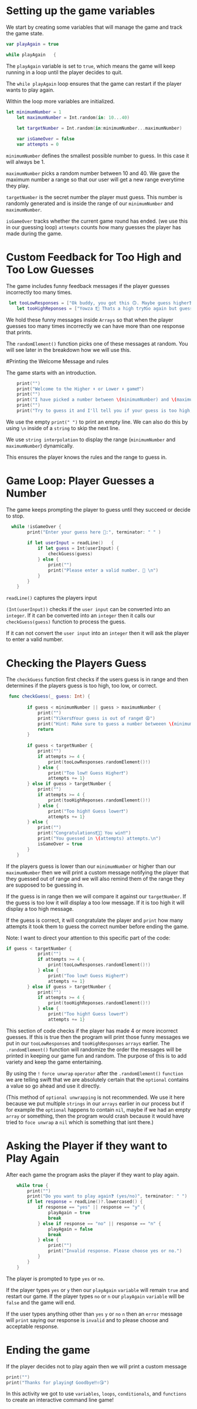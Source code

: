 

# Setting up the game variables 

We start by creating some variables that will manage the game and track the game state.

```swift 
var playAgain = true 

while playAgain   {
```

The `playAgain` variable is set to `true`, which means the game will keep running in a loop until the player decides to quit.

The `while playAgain` loop ensures that the game can restart if the player wants to play again.

Within the loop more variables are initialized.
```swift
let minimumNumber = 1
    let maximumNumber = Int.random(in: 10...40)
    
    let targetNumber = Int.random(in:minimumNumber...maximumNumber)

    var isGameOver = false
    var attempts = 0
```
`minimumNumber` defines the smallest possible number to guess. In this case it will always be 1.

`maximumNumber` picks a random number between 10 and 40. We gave the maximum number a range so that our user will get a new range everytime they play.

`targetNumber` is the secret number the player must guess. This number is randomly generated and is inside the range of our `minimumNumber` and `maximumNumber`.

`isGameOver` tracks whether the current game round has ended. (we use this in our guessing loop)
`attempts` counts how many guesses the player has made during the game.

# Custom Feedback for Too High and Too Low Guesses

The game includes funny feedback messages if the player guesses incorrectly too many times.

```swift
 let tooLowResponses = ["Ok buddy, you got this 🙃. Maybe guess higher❓", "Hey, if you were intersted in winning you might wanna guess a little higher. teehee 😇", "Thats too low bruv, you should guess higher❗️"]
    let tooHighReponses = ["Yowza ❗️🤯 Thats a high try❗️Go again but guess lower❗️", "Cowabunga❗️ 🏄‍♂️ Bring it down a little bit, would ya❓ Guess lower❗️", "Holy Smokes pal, thats a pretty high guess. Bring it down maybe❓Guess lower. "]
```
We hold these funny messages inside `Arrays` so that when the player guesses too many times incorrectly we can have more than one response that prints.

The `randomElement()` function picks one of these messages at random. You will see later in the breakdown how we will use this.

#Printing the Welcome Message and rules 

The game starts with an introduction.
```swift
    print("")
    print("Welcome to the Higher ⬆️ or Lower ⬇️ game❗️")
    print("")
    print("I have picked a number between \(minimumNumber) and \(maximumNumber).")
    print("")
    print("Try to guess it and I'll tell you if your guess is too high, too low, or correct.")
```
We use the empty `print(" ")` to print an empty line. We can also do this by using `\n` inside of a `string` to skip the next line.

We use `string interpolation` to display the range (`minimumNumber` and `maximumNumber`) dynamically. 

This ensures the player knows the rules and the range to guess in.

# Game Loop: Player Guesses a Number

The game keeps prompting the player to guess until they succeed or decide to stop.

```swift
  while !isGameOver {
        print("Enter your guess here 🤔:", terminator: " " )
        
        if let userInput = readLine()   {
            if let guess = Int(userInput) {
                checkGuess(guess)
            } else {
                print("")
                print("Please enter a valid number. 🥲 \n")
            }
        }
    }
```
`readLine()` captures  the players input 

`(Int(userInput))` checks if the `user input` can be converted into an `integer`. If it can be converted into an `integer` then it calls our `checkGuess(guess)` function to process the guess.

If it can not convert the `user input` into an `integer` then it will ask the player to enter a valid number.

# Checking the Players Guess

The `checkGuess` function first checks if the users guess is in range and then determines if the players guess is too high, too low, or correct.

```swift
 func checkGuess(_ guess: Int) {
    
        if guess < minimumNumber || guess > maximumNumber {
            print("")
            print("Yikers❗️Your guess is out of range❗️ 😩")
            print("Hint: Make sure to guess a number betweeen \(minimumNumber) and \(maximumNumber).\n")
            return
        }
       
        if guess < targetNumber {
            print("")
            if attempts >= 4 {
                print(tooLowResponses.randomElement()!)
            } else {
                print("Too low‼️ Guess Higher❗️")
                attempts += 1}
        } else if guess > targetNumber {
            print("")
            if attempts >= 4 {
                print(tooHighReponses.randomElement()!)
            } else {
                print("Too high‼️ Guess lower❗️")
                attempts += 1}
        } else {
            print("")
            print("Congratulations❗️🥳🎉 You win‼️")
            print("You guessed in \(attempts) attempts.\n")
            isGameOver = true
        }
    }
```
If the players guess is lower than our `minimumNumber` or higher than our `maximumNumber` then we will print a custom message notifying the player that they guessed out of range and we will also remind them of the range they are supposed to be guessing in. 

If the guess is in range then we will compare it against our `targetNumber`. If the guess is too low it will display a too low message. If it is too high it will display a too high message. 

If the guess is correct, it will congratulate the player and `print` how many attempts it took them to guess the correct number before ending the game.

Note: I want to direct your attention to this specific part of the code:
```swift
if guess < targetNumber {
            print("")
            if attempts >= 4 {
                print(tooLowResponses.randomElement()!)
            } else {
                print("Too low‼️ Guess Higher❗️")
                attempts += 1}
        } else if guess > targetNumber {
            print("")
            if attempts >= 4 {
                print(tooHighReponses.randomElement()!)
            } else {
                print("Too high‼️ Guess lower❗️")
                attempts += 1}
```

This section of code checks if the player has made 4 or more incorrect guesses. If this is true then the program will print those funny messages we put in our `tooLowResponses` and `tooHighResponses` `arrays` earlier. The `.randomElement()` function will randomize the order the messages will be printed in keeping our game fun and random. The purpose of this is to add variety and keep the game entertaining.


By using the  `!` `force unwrap` `operator` after the `.randomElement()` `function` we are telling swift that we are absolutely certain that the `optional` contains a value so go ahead and use it directly. 

(This method of `optional unwrapping` is not recommended. We use it here because we put multiple `strings` in our `arrays` earlier in our process but if for example the `optional` happens to contain `nil`, maybe if we had an empty `array` or something, then the program would crash because it would have tried to `foce unwrap` a `nil` which is something that isnt there.)

# Asking the Player if they want to Play Again

After each game the program asks the player if they want to play again.

```swift
    while true {
        print("")
        print("Do you want to play again❓ (yes/no)", terminator: " ")
        if let response = readLine()?.lowercased() {
            if response == "yes" || response == "y" {
                playAgain = true
                break
            } else if response == "no" || response == "n" {
                playAgain = false
                break
            } else {
                print("")
                print("Invalid response. Please choose yes or no.")
            }
        }
    }
```
The player is prompted to type `yes` or `no`. 

If the player types `yes` or `y` then our `playAgain` `variable` will remain `true` and restart our game. If the player types `no` or `n` our `playAgain` `variable` will be `false` and the game will end.

If the user types anything other than `yes` `y` or `no` `n` then an `error` message will `print` saying our response is `invalid` and to please choose and acceptable response.

# Ending the game

If the player decides not to play again then we will print  a custom message

```swift
print("")
print("Thanks for playing❗️ Goodbye‼️✌️😘")
```

In this activity we got to use `variables`, `loops`, `conditionals`, and `functions` to create an interactive command line game!


